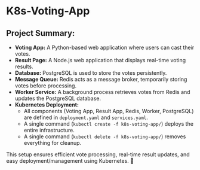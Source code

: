 # K8s-Voting-App

## Project Summary:  

- **Voting App:** A Python-based web application where users can cast their votes.  
- **Result Page:** A Node.js web application that displays real-time voting results.  
- **Database:** PostgreSQL is used to store the votes persistently.  
- **Message Queue:** Redis acts as a message broker, temporarily storing votes before processing.  
- **Worker Service:** A background process retrieves votes from Redis and updates the PostgreSQL database.  
- **Kubernetes Deployment:**  
  - All components (Voting App, Result App, Redis, Worker, PostgreSQL) are defined in `deployment.yaml` and `services.yaml`.  
  - A single command (`kubectl create -f k8s-voting-app/`) deploys the entire infrastructure.  
  - A single command (`kubectl delete -f k8s-voting-app/`) removes everything for cleanup.  

This setup ensures efficient vote processing, real-time result updates, and easy deployment/management using Kubernetes. 🚀

